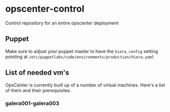 # opscenter-control
Control repository for an entire opscenter deployment

## Puppet

Make sure to adjust your puppet master to have the `hiera_config` setting pointing at `/etc/puppetlabs/code/environments/production/hiera.yaml`

## List of needed vm's

OpsCenter is currently buitl up of a number of virtual machines. Here's a list of them and their prerequisites.

### galera001-galera003
